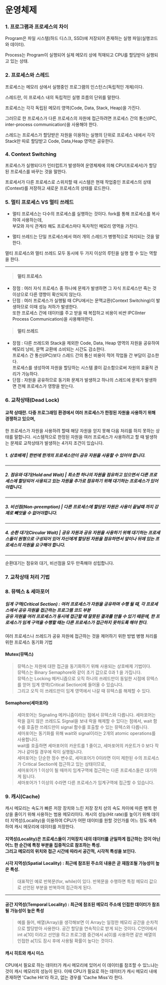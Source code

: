 # 운영체제

### 1. 프로그램과 프로세스의 차이

Program은 파일 시스템(하드 디스크, SSD)에 저장되어 존재하는 실행 파일(실행코드와 데이터).

Process는 Program이 실행되어 실제 메모리 상에 적재되고 CPU를 할당받아 실행되고 있는 상태.


### 2. 프로세스와 스레드

프로세스는 메모리 상에서 실행중인 프로그램의 인스턴스(독립적인 개체)이다.

스레드란,  이 프로세스 내의 독립적인 실행 흐름의 단위를 말한다.


프로세스는 각각 독립된 메모리 영역(Code, Data, Stack, Heap)을 가진다.

그러므로 한 프로세스가 다른 프로세스의 자원에 접근하려면 프로세스 간의 통신(IPC, inter-process communication)을 사용해야 한다.

스레드는 프로세스가 할당받은 자원을 이용하는 실행의 단위로 
프로세스 내에서 각각 Stack만 따로 할당받고 Code, Data,Heap 영역은 공유한다.

### 4. Context Switching
프로세스가 실행되다가 인터럽트가 발생하여 운영체제에 의해 CPU(프로세서)가 할당된 프로세스를 바꾸는 것을 말한다.

프로세서가 다른 프로세스로 스위치할 때 시스템은 현재 작업중인 프로세스의 상태(Context)를 저장하고 새로운 프로세스의 상태를 로드한다.

### 5. 멀티 프로세스 VS 멀티 쓰레드


+ 멀티 프로세스는 다수의 프로세스를 실행하는 것이다. fork를 통해 프로세스를 복사하여 사용하는데, </br> 부모와 자식 관계라 해도 프로세스마다 독자적인 메모리 영역을 가진다.

+ 멀티 쓰레드는 단일 프로세스에서 여러 개의 스레드가 병행적으로 처리되는 것을 말한다.

멀티 프로세스와 멀티 쓰레드 모두 동시에 두 가지 이상의 루틴을 실행 할 수 있는 역할을 한다.

---
> ####  멀티 프로세스
- 장점 : 여러 자식 프로세스 중 하나에 문제가 발생하면 그 자식 프로세스만 죽는 것 이상으로 다른 영향이 확산되지 않는다.
- 단점 : 여러 프로세스가 실행될 때 CPU에서는 문맥교환(Context Switching)이 발생하므로 이때 성능 저하가 발생한다. </br> 또한 프로세스 간에 데이터를 주고 받을 때 복잡하고 비용이 비싼 IPC(Inter Process Communication)을 사용해야한다.

> ####   멀티 쓰레드
- 장점 : 다른 쓰레드와 Stack을 제외한 Code, Data, Heap 영역의 자원을 공유하여 메모리 낭비, 문맥 교환에 소비되는 시간도 감소한다.
  </br>프로세스 간 통신(IPC)보다 스레드 간의 통신 비용이 적어 작업들 간 부담이 감소한다.
  </br>프로세스를 생성하여 자원을 할당하는 시스템 콜이 감소함으로써 자원의 효율적 관리가 가능하다.
- 단점 : 자원을 공유하므로 동기화 문제가 발생하고 하나의 스레드에 문제가 발생하면 전체 프로세스가 영향을 받는다.



### 6. 교착상태(Dead Lock)

#### 교착 상태란. 다중 프로그래밍 환경에서 여러 프로세스가 한정된 자원을 사용하기 위해 경쟁하고 있으며,
한 프로세스가 자원을 사용하려 할때 해당 자원을 얻지 못해 다음 처리를 하지 못하는 상태를 말합니다.
시스템적으로 한정된 자원을 여러 프로세스가 사용하려고 할 때 발생하는 문제로 교착상태가 발생하는 4가지 조건이 있습니다.

##### 1. 상호배제 |  한번에 한개의 프로세스만이 공유 자원을 사용할 수 있어야 합니다.
---
##### 2. 점유와 대기(Hold and Wait) |  최소한 하나의 자원을 점유하고 있으면서 다른 프로세스에 할당되어 사용되고 있는 자원을 추가로 점유하기 위해 대기하는 프로세스가 있어야합니다.
---
##### 3. 비선점(Non-preemption) |  다른 프로세스에 할당된 자원은 사용이 끝날때 까지 강제로 빼앗을 수 없어야합니다.
---
##### 4. 순환 대기(Circular Wait) |  공유 자원과 공유 자원을 사용하기 위해 대기하는 프로세스들이 원형으로 구성되어 있어 자신에게 할당된 자원을 점유하면서 앞이나 뒤에 있는 프로세스의 자원을 요구해야 합니다.

---
순환대기는 점유와 대기, 비선점을 모두 만족해야 성립합니다.

### 7. 교착상태 처리 기법




### 8. 뮤텍스 & 세마포어

##### 임계 구역(Critical Section) : 여러 프로세스가 자원을 공유하며 수행 될 때, 각 프로세스에서 공유 자원을 접근하는 프로그램 코드 부분 </br> 공유 자원을 여러 프로세스가 동시에 접근할 때 잘못된 결과를 만들 수 있기 때문에, 한 프로세스가 임계 구역을 수행할 때는 다른 프로세스가 접근하지 못하도록 해야 한다.

여러 프로세스나 쓰레드가 공유 자원에 접근하는 것을 제어하기 위한 방법
병행 처리를 위한 프로세스 동기화 기법

#### Mutex(뮤텍스)
> 뮤텍스는 자원에 대한 접근을 동기화하기 위해 사용되는 상호배제 기법이다. </br> 뮤텍스는 Binary Semaphore와 같이 초기 값으로 0과 1 을 가집니다. </br>뮤텍스는 Locking 메커니즘으로 오직 하나의 쓰레드만이 동일한 시점에 뮤텍스를 얻어 임계 영역(Critical Section)에 들어올 수 있습니다. </br>그리고 오직 이 쓰레드만이 임계 영역에서 나갈 때 뮤텍스를 해제할 수 있다.


#### Semaphore(세마포어)
> 세마포어는 Signaling 메커니즘이라는 점에서 뮤텍스와 다릅니다. 세마포어는 락을 걸지 않은 쓰레드도 Signal을 보내 락을 해제할 수 있다는 점에서, wait 함수를 호출한 쓰레드만이 signal 함수를 호출할 수 있는 뮤텍스와 다릅니다. </br> 세마포어는 동기화를 위해 wait와 signal이라는 2개의 atomic operations를 사용합니다. </br> wait를 호출하면 세마포어의 카운트를 1 줄이고, 세마포어의 카운트가 0 보다 작거나 같아질 경우에 락이 실행됩니다.</br> 
세마포어는 단순한 정수 변수로, 세마포어가 0이라면 이미 제한된 수의 프로세스가 Critical Section에 접근하고 있는 상태이므로,</br> 세마포어가 1 이상이 될 때까지 임계구역에 접근하는 다른 프로세스들은 대기하게 됩니다. </br> 세마포어가 1 이상의 수라면 다른 프로세스가 임계구역에 접근할 수 있습니다.






### 9. 캐시(Cache)

캐시 메모리는 속도가 빠른 저장 장치와 느린 저장 장치 상의 속도 차이에 따른 병목 현상을 줄이기 위해 사용하는 범용 메모리이다.
캐시의 성능(Hit rate)를 높이기 위해 데이터 지역성(Locality)을 이용하여 CPU가 어떤 데이터를 원할 것인가를 어느 정도 예측하여 캐시 메모리에 데이터를 저장한다.

#### 지역성(Locality)은 프로세스들이 기억장치 내의 데이터를 균일하게 접근하는 것이 아닌 어느 한 순간에 특정 부분을 집중적으로 참조하는 특성.</br>그리고 메모리의 위치와 접근 시간에 따라서 공간적, 시각적 특성을 보인다.

#### 시각 지역성(Spatial Locality) : 최근에 참조된 주소의 내용은 곧 재참조될 가능성이 높은 특성.
>대표적인 예로 반복문(for, while)이 있다. 반복문을 수행하면 특정 메모리 값으로 선언된 부분을 반복하여 접근하게 된다. 

---

#### 공간 지역성(Temporal Locality) : 최근에 참조된 메모리 주소에 인접한 데이터가 참조될 가능성이 높은 특성
>예를 들어, 배열(Array)을 생각해보면 이 Array는 일정한 메모리 공간을 순차적으로 할당받아 사용한다. 공간 할당을 연속적으로 받게 되는 것이다.
C언어에서 int a[10] 이라고 선언을 하고 프로그램 중간에서 a[0]를 사용하면 같은 배열의 인접한 a[1]도 잠시 후에 사용될 확률이 높다는 것이다.



#### 캐시 히트와 캐시 미스 
CPU에서 필요로 하는 데이터가 캐시 메모리에 있어서 이 데이터를 참조할 수 있느냐는 것이 캐시 메모리의 성능이 된다.
이때 CPU가 필요로 하는 데이터가 캐시 메모리 내에 존재하면 'Cache Hit'라 하고, 없는 경우를 'Cache Miss'라 한다.
